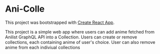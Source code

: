 # Ani-Colle

This project was bootstrapped with [Create React App](https://github.com/facebook/create-react-app).

This project is a simple web app where users can add anime fetched from Anilist GraphQL API into a Collection.
Users can create or remove collections, each containing anime of user's choice. User can also remove anime from each indiviual collections 


